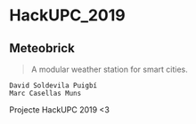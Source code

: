 # HackUPC_2019

## Meteobrick

> A modular weather station for smart cities.

```
David Soldevila Puigbí
Marc Casellas Muns
```

Projecte HackUPC 2019
<3
